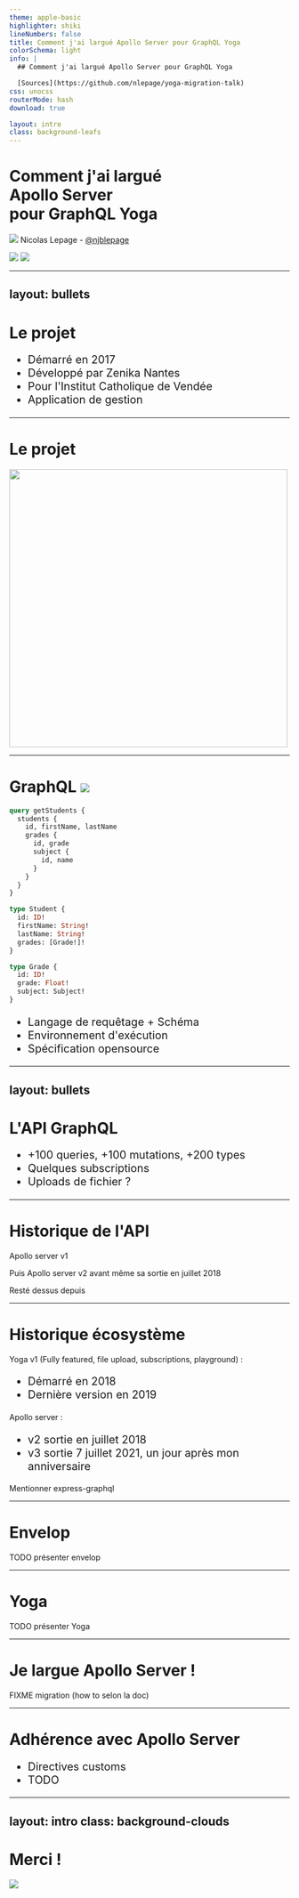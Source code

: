 ```yaml
---
theme: apple-basic
highlighter: shiki
lineNumbers: false
title: Comment j'ai largué Apollo Server pour GraphQL Yoga
colorSchema: light
info: |
  ## Comment j'ai largué Apollo Server pour GraphQL Yoga

  [Sources](https://github.com/nlepage/yoga-migration-talk)
css: unocss
routerMode: hash
download: true

layout: intro
class: background-leafs
---
```


<h1 class="text-center font-devfest">
  Comment j'ai largué<br>Apollo Server<br>pour GraphQL Yoga
</h1>

<p class="!mt-4 text-center">
  <img src="/nicolas-lepage.jpg" class="rounded-full shadow-md inline w-25 mr-4" />
  Nicolas Lepage - <a href="https://twitter.com/njblepage">@njblepage</a>
</p>

<p class="!mt-8 text-center">
  <img src="/devfest.png" class="inline w-60 mr-10" />
  <img src="/zenika.png" class="inline w-60" />
</p>

<!--
Dire Namaste au lieu de Bonjour
-->

---
layout: bullets
---

# Le projet

 - Démarré en 2017
 - Développé par Zenika Nantes
 - Pour l'Institut Catholique de Vendée
 - Application de gestion

<style>
ul {
  font-size: 140%;
}
</style>

---

# Le projet

<p class="text-center">
  <img src="/schema-projet.png" width="500" class="inline w-130">
</p>

---

# GraphQL <img src="/graphql.png" class="inline w-12 ml-2">

<div class="flex gap-10">

```graphql
query getStudents {
  students {
    id, firstName, lastName
    grades {
      id, grade
      subject {
        id, name
      }
    }
  }
}
```

```graphql
type Student {
  id: ID!
  firstName: String!
  lastName: String!
  grades: [Grade!]!
}

type Grade {
  id: ID!
  grade: Float!
  subject: Subject!
}
```

</div>

 - Langage de requêtage + Schéma
 - Environnement d'exécution
 - Spécification opensource


<style>
.slidev-code-wrapper {
  flex: 1;
}

ul {
  font-size: 140%;
}
</style>

---
layout: bullets
---

# L'API GraphQL

 - +100 queries, +100 mutations, +200 types
 - Quelques subscriptions
 - Uploads de fichier ?

<style>
ul {
  font-size: 140%;
}
</style>

---

# Historique de l'API

Apollo server v1

Puis Apollo server v2 avant même sa sortie en juillet 2018

Resté dessus depuis

---

# Historique écosystème

Yoga v1 (Fully featured, file upload, subscriptions, playground) :
 - Démarré en 2018
 - Dernière version en 2019

Apollo server :
 - v2 sortie en juillet 2018
 - v3 sortie 7 juillet 2021, un jour après mon anniversaire

Mentionner express-graphql

<!--
Dire pqoi on est passé sur Apollo 3

Transition sur envelop
-->

---

# Envelop

TODO présenter envelop

<!--
Mentionner Helix

Problème un peu trop bas niveau -> transition Yoga
-->

---

# Yoga

TODO présenter Yoga

<!--
Alors c'est décidé ▶
-->

---

# Je largue Apollo Server !

FIXME migration (how to selon la doc)

---

# Adhérence avec Apollo Server

 - Directives customs
 - TODO

---
layout: intro
class: background-clouds
---

<h1 class="text-center">
  Merci !
</h1>

<p class="text-center !mt-10">
  <img class="inline" src="/qrcode.png">
</p>
